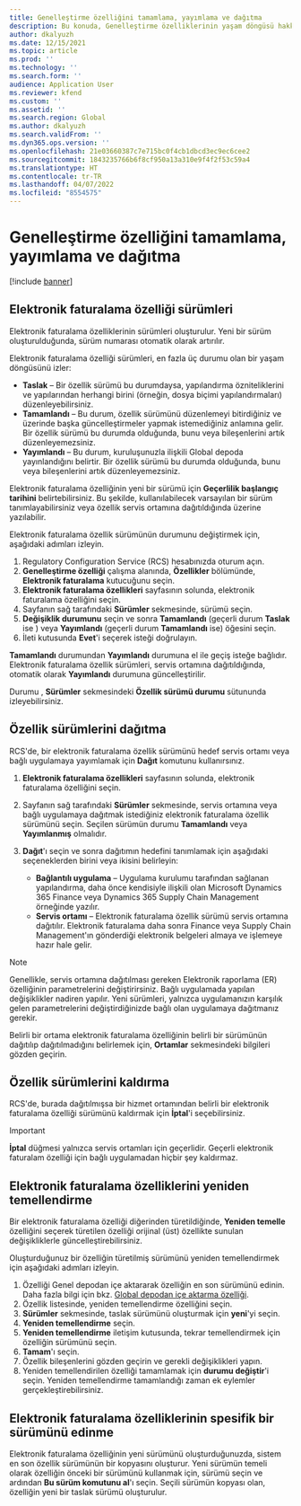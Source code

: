 ```yaml
---
title: Genelleştirme özelliğini tamamlama, yayımlama ve dağıtma
description: Bu konuda, Genelleştirme özelliklerinin yaşam döngüsü hakkında bilgiler verilir.
author: dkalyuzh
ms.date: 12/15/2021
ms.topic: article
ms.prod: ''
ms.technology: ''
ms.search.form: ''
audience: Application User
ms.reviewer: kfend
ms.custom: ''
ms.assetid: ''
ms.search.region: Global
ms.author: dkalyuzh
ms.search.validFrom: ''
ms.dyn365.ops.version: ''
ms.openlocfilehash: 21e03660387c7e715bc0f4cb1dbcd3ec9ec6cee2
ms.sourcegitcommit: 1843235766b6f8cf950a13a310e9f4f2f53c59a4
ms.translationtype: HT
ms.contentlocale: tr-TR
ms.lasthandoff: 04/07/2022
ms.locfileid: "8554575"
---
```

# <a name="complete-publish-and-deploy-a-globalization-feature"></a>Genelleştirme özelliğini tamamlama, yayımlama ve dağıtma

[!include [banner](../includes/banner.md)]

## <a name="electronic-invoicing-feature-versions"></a>Elektronik faturalama özelliği sürümleri

Elektronik faturalama özelliklerinin sürümleri oluşturulur. Yeni bir sürüm oluşturulduğunda, sürüm numarası otomatik olarak artırılır.

Elektronik faturalama özelliği sürümleri, en fazla üç durumu olan bir yaşam döngüsünü izler:

- **Taslak** – Bir özellik sürümü bu durumdaysa, yapılandırma özniteliklerini ve yapılarından herhangi birini (örneğin, dosya biçimi yapılandırmaları) düzenleyebilirsiniz.
- **Tamamlandı** – Bu durum, özellik sürümünü düzenlemeyi bitirdiğiniz ve üzerinde başka güncelleştirmeler yapmak istemediğiniz anlamına gelir. Bir özellik sürümü bu durumda olduğunda, bunu veya bileşenlerini artık düzenleyemezsiniz.
- **Yayımlandı** – Bu durum, kuruluşunuzla ilişkili Global depoda yayınlandığını belirtir. Bir özellik sürümü bu durumda olduğunda, bunu veya bileşenlerini artık düzenleyemezsiniz.

Elektronik faturalama özelliğinin yeni bir sürümü için **Geçerlilik başlangıç tarihini** belirtebilirsiniz. Bu şekilde, kullanılabilecek varsayılan bir sürüm tanımlayabilirsiniz veya özellik servis ortamına dağıtıldığında üzerine yazılabilir.

Elektronik faturalama özellik sürümünün durumunu değiştirmek için, aşağıdaki adımları izleyin.

1. Regulatory Configuration Service (RCS) hesabınızda oturum açın.
2. **Genelleştirme özelliği** çalışma alanında, **Özellikler** bölümünde, **Elektronik faturalama** kutucuğunu seçin.
3. **Elektronik faturalama özellikleri** sayfasının solunda, elektronik faturalama özelliğini seçin.
4. Sayfanın sağ tarafındaki **Sürümler** sekmesinde, sürümü seçin.
5. **Değişiklik durumunu** seçin ve sonra **Tamamlandı** (geçerli durum **Taslak** ise ) veya **Yayımlandı** (geçerli durum **Tamamlandı** ise) öğesini seçin.
6. İleti kutusunda **Evet**'i seçerek isteği doğrulayın.

**Tamamlandı** durumundan **Yayımlandı** durumuna el ile geçiş isteğe bağlıdır. Elektronik faturalama özellik sürümleri, servis ortamına dağıtıldığında, otomatik olarak **Yayımlandı** durumuna güncelleştirilir.

Durumu , **Sürümler** sekmesindeki **Özellik sürümü durumu** sütununda izleyebilirsiniz.

## <a name="deploy-feature-versions"></a>Özellik sürümlerini dağıtma

RCS'de, bir elektronik faturalama özellik sürümünü hedef servis ortamı veya bağlı uygulamaya yayımlamak için **Dağıt** komutunu kullanırsınız.

1. **Elektronik faturalama özellikleri** sayfasının solunda, elektronik faturalama özelliğini seçin.
2. Sayfanın sağ tarafındaki **Sürümler** sekmesinde, servis ortamına veya bağlı uygulamaya dağıtmak istediğiniz elektronik faturalama özellik sürümünü seçin. Seçilen sürümün durumu **Tamamlandı** veya **Yayımlanmış** olmalıdır.
3. **Dağıt**'ı seçin ve sonra dağıtımın hedefini tanımlamak için aşağıdaki seçeneklerden birini veya ikisini belirleyin:

    - **Bağlantılı uygulama** – Uygulama kurulumu tarafından sağlanan yapılandırma, daha önce kendisiyle ilişkili olan Microsoft Dynamics 365 Finance veya Dynamics 365 Supply Chain Management örneğinde yazılır.
    - **Servis ortamı** – Elektronik faturalama özellik sürümü servis ortamına dağıtılır. Elektronik faturalama daha sonra Finance veya Supply Chain Management'ın gönderdiği elektronik belgeleri almaya ve işlemeye hazır hale gelir.

> [!NOTE]
> Genellikle, servis ortamına dağıtılması gereken Elektronik raporlama (ER) özelliğinin parametrelerini değiştirirsiniz. Bağlı uygulamada yapılan değişiklikler nadiren yapılır. Yeni sürümleri, yalnızca uygulamanızın karşılık gelen parametrelerini değiştirdiğinizde bağlı olan uygulamaya dağıtmanız gerekir.

Belirli bir ortama elektronik faturalama özelliğinin belirli bir sürümünün dağıtılıp dağıtılmadığını belirlemek için, **Ortamlar** sekmesindeki bilgileri gözden geçirin.

## <a name="remove-feature-versions"></a>Özellik sürümlerini kaldırma

RCS'de, burada dağıtılmışsa bir hizmet ortamından belirli bir elektronik faturalama özelliği sürümünü kaldırmak için **İptal**'i seçebilirsiniz.

> [!IMPORTANT]
> **İptal** düğmesi yalnızca servis ortamları için geçerlidir. Geçerli elektronik faturalam özelliği için bağlı uygulamadan hiçbir şey kaldırmaz.

## <a name="rebase-electronic-invoicing-features"></a>Elektronik faturalama özelliklerini yeniden temellendirme

Bir elektronik faturalama özelliği diğerinden türetildiğinde, **Yeniden temelle** özelliğini seçerek türetilen özelliği orijinal (üst) özellikte sunulan değişikliklerle güncelleştirebilirsiniz.

Oluşturduğunuz bir özelliğin türetilmiş sürümünü yeniden temellendirmek için aşağıdaki adımları izleyin.

1. Özelliği Genel depodan içe aktararak özelliğin en son sürümünü edinin. Daha fazla bilgi için bkz. [Global depodan içe aktarma özelliği](e-invoicing-import-feature-global-repository.md).
2. Özellik listesinde, yeniden temellendirme özelliğini seçin.
3. **Sürümler** sekmesinde, taslak sürümünü oluşturmak için **yeni**'yi seçin.
4. **Yeniden temellendirme** seçin.
5. **Yeniden temellendirme** iletişim kutusunda, tekrar temellendirmek için özelliğin sürümünü seçin.
6. **Tamam**'ı seçin.
7. Özellik bileşenlerini gözden geçirin ve gerekli değişiklikleri yapın.
8. Yeniden temellendirilen özelliği tamamlamak için **durumu değiştir**'i seçin. Yeniden temellendirme tamamlandığı zaman ek eylemler gerçekleştirebilirsiniz.

## <a name="get-a-specific-version-of-electronic-invoicing-features"></a>Elektronik faturalama özelliklerinin spesifik bir sürümünü edinme

Elektronik faturalama özelliğinin yeni sürümünü oluşturduğunuzda, sistem en son özellik sürümünün bir kopyasını oluşturur. Yeni sürümün temeli olarak özelliğin önceki bir sürümünü kullanmak için, sürümü seçin ve ardından **Bu sürüm komutunu al**'ı seçin. Seçili sürümün kopyası olan, özelliğin yeni bir taslak sürümü oluşturulur.
